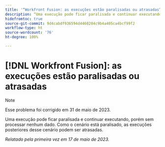 ```yaml
---
title: '“Workfront Fusion: as execuções estão paralisadas ou atrasadas”'
description: “Uma execução pode ficar paralisada e continuar executando, porém sem processar nenhum dado. Como o cenário está paralisado, as execuções posteriores desse cenário podem ser atrasadas.”
hidefromtoc: true
source-git-commit: 9d4cabdf936594d4460204c9b4a405ca4bcf99f2
workflow-type: ht
source-wordcount: '76'
ht-degree: 100%

---
```



# [!DNL Workfront Fusion]: as execuções estão paralisadas ou atrasadas

>[!NOTE]
>
>Esse problema foi corrigido em 31 de maio de 2023.

Uma execução pode ficar paralisada e continuar executando, porém sem processar nenhum dado. Como o cenário está paralisado, as execuções posteriores desse cenário podem ser atrasadas.

_Relatado pela primeira vez em 17 de maio de 2023._


